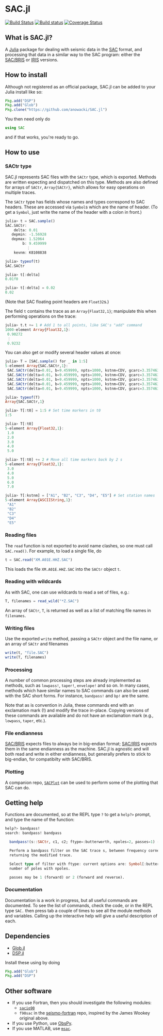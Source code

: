 # SAC.jl

[![Build Status](https://img.shields.io/travis/anowacki/SAC.jl.svg?style=flat-square&label=linux)](https://travis-ci.org/anowacki/SAC.jl)
[![Build status](https://img.shields.io/appveyor/ci/AndyNowacki/sac-jl.svg?style=flat-square&label=windows)](https://ci.appveyor.com/project/AndyNowacki/sac-jl/branch/master)
[![Coverage Status](https://coveralls.io/repos/github/anowacki/SAC.jl/badge.svg?branch=master)](https://coveralls.io/github/anowacki/SAC.jl?branch=master)

## What is SAC.jl?
A [Julia](http://julialang.org) package for dealing with seismic data in the
[SAC](http://ds.iris.edu/files/sac-manual/manual/file_format.html) format, and
processing that data in a similar way to the SAC program:
either the [SAC/BRIS](http://www1.gly.bris.ac.uk/~george/sac-bugs.html) or
[IRIS](http://ds.iris.edu/ds/nodes/dmc/software/downloads/sac/) versions.


## How to install
Although not registered as an official package, SAC.jl can be added to your
Julia install like so:

```julia
Pkg.add("DSP")
Pkg.add("Glob")
Pkg.clone("https://github.com/anowacki/SAC.jl")
```

You then need only do

```julia
using SAC
```

and if that works, you're ready to go.


## How to use
### SACtr type
SAC.jl represents SAC files with the `SACtr` type, which is exported.  Methods
are written expecting and dispatched on this type.  Methods are also defined
for arrays of `SACtr`, `Array{SACtr}`, which allows for easy operations on
multiple traces.

The `SACtr` type has fields whose names and types correspond to SAC headers.
These are accessed via `Symbol`s which are the name of header.  (To get a `Symbol`,
just write the name of the header with a colon in front.)

```julia
julia> t = SAC.sample()
SAC.SACtr:
    delta: 0.01
   depmin: -1.56928
   depmax: 1.52064
        b: 9.459999
		  ⋮
    kevnm: K8108838

julia> typeof(t)
SAC.SACtr

julia> t[:delta]
0.01f0

julia> t[:delta] = 0.02
0.02
```

(Note that SAC floating point headers are `Float32`s.)

The field `t` contains the trace as an `Array{Float32,1}`; manipulate this when
performing operations on the trace:

```julia
julia> t.t += 1 # Add 1 to all points, like SAC's "add" command
1000-element Array{Float32,1}:
 0.90272
 ⋮      
 0.9232 
```

You can also get or modify several header values at once:

```julia
julia> T = [SAC.sample() for _ in 1:5]
5-element Array{SAC.SACtr,1}:
 SAC.SACtr(delta=0.01, b=9.459999, npts=1000, kstnm=CDV, gcarc=3.357463, az=88.14708, baz=271.8529)
 SAC.SACtr(delta=0.01, b=9.459999, npts=1000, kstnm=CDV, gcarc=3.357463, az=88.14708, baz=271.8529)
 SAC.SACtr(delta=0.01, b=9.459999, npts=1000, kstnm=CDV, gcarc=3.357463, az=88.14708, baz=271.8529)
 SAC.SACtr(delta=0.01, b=9.459999, npts=1000, kstnm=CDV, gcarc=3.357463, az=88.14708, baz=271.8529)
 SAC.SACtr(delta=0.01, b=9.459999, npts=1000, kstnm=CDV, gcarc=3.357463, az=88.14708, baz=271.8529)

julia> typeof(T)
Array{SAC.SACtr,1}

julia> T[:t0] = 1:5 # Set time markers in t0
1:5

julia> T[:t0]
5-element Array{Float32,1}:
 1.0
 2.0
 3.0
 4.0
 5.0

julia> T[:t0] += 2 # Move all time markers back by 2 s
5-element Array{Float32,1}:
 3.0
 4.0
 5.0
 6.0
 7.0

julia> T[:kstnm] = ["A1", "B2", "C3", "D4", "E5"] # Set station names
5-element Array{ASCIIString,1}:
 "A1"
 "B2"
 "C3"
 "D4"
 "E5"
```

### Reading files
The `read` function is not exported to avoid name clashes, so one must call
`SAC.read()`.   For example, to load a single file, do

```julia
t = SAC.read("XM.A01E.HHZ.SAC")
```

This loads the file `XM.A01E.HHZ.SAC` into the `SACtr` object `t`.

### Reading with wildcards
As with SAC, one can use wildcards to read a set of files, e.g.:

```julia
T, filenames = read_wild("*Z.SAC")
```

An array of `SACtr`, `T`, is returned as well as a list of matching file names
in `filenames`.

### Writing files
Use the exported `write` method, passing a `SACtr` object and the file name, or
an array of `SACtr` and filenames

```julia
write(t, "file.SAC")
write(T, filenames)
```

### Processing
A number of common processing steps are already implemented as methods, such as
`lowpass!`, `taper!`, `envelope!` and so on.  In many cases, methods which have
similar names to SAC commands can also be used with the SAC short forms.  For
instance, `bandpass!` and `bp!` are the same.

Note that as is convention in Julia, these commands end with an exclamation
mark (!) and modify the trace in-place.  Copying versions of these commands are
available and do not have an exclamation mark (e.g., `lowpass`, `taper`, etc.).

### File endianness
[SAC/BRIS](http://www1.gly.bris.ac.uk/~george/sac-bugs.html) expects files to
always be in big-endian format;
[SAC/IRIS](http://ds.iris.edu/ds/nodes/dmc/software/downloads/sac/) expects them
in the same endianness as the machine.  SAC.jl is agnostic and will both read
and write in either endianness, but generally prefers to stick to big-endian,
for compatibilty with SAC/BRIS.

### Plotting
A companion repo, [`SACPlot`](https://github.com/anowacki/SACPlot.jl)
can be used to perform some of the plotting that SAC can do.


## Getting help
Functions are documented, so at the REPL type `?` to get a `help?>` prompt,
and type the name of the function:

```julia
help?> bandpass!
search: bandpass! bandpass

  bandpass!(s::SACtr, c1, c2; ftype=:butterworth, npoles=2, passes=1) -> s

  Perform a bandpass filter on the SAC trace s, between frequency corners c1 and c2,
  returning the modified trace.

  Select type of filter with ftype: current options are: Symbol[:butterworth]. Set
  number of poles with npoles.

  passes may be 1 (forward) or 2 (forward and reverse).
```

### Documentation
Documentation is a work in progress, but all useful commands are documented.
To see the list of commands, check the code, or in the REPL type `SAC.` then
press tab a couple of times to see all the module methods and variables.
Calling up the interactive help will give a useful description of each.


## Dependencies
- [Glob.jl](https://github.com/vtjnash/Glob.jl)
- [DSP.jl](https://github.com/JuliaDSP/DSP.jl)

Install these using by doing
```julia
Pkg.add("Glob")
Pkg.add("DSP")
```

## Other software

* If you use Fortran, then you should investigate the following modules:
  - [`sacio90`](https://github.com/jwookey/sacio90)
  - `f90sac` in the [seismo-fortran](https://github.com/anowacki/seismo-fortran)
    repo, inspired by the James Wookey original above.
* If you use Python, use [ObsPy](https://github.com/obspy/obspy/wiki).
* If you use MATLAB, use [`msac`](https://github.com/jwookey/msac).
